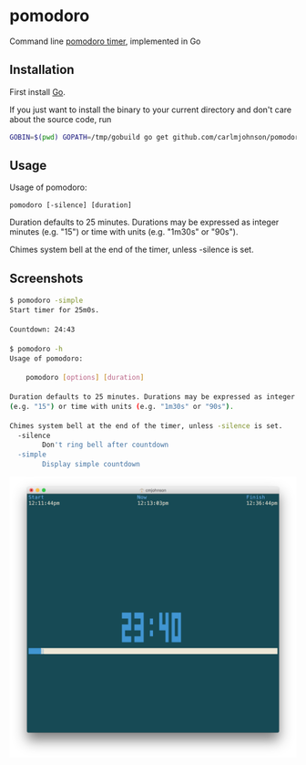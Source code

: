 # pomodoro
Command line [pomodoro timer](https://en.wikipedia.org/wiki/Pomodoro_Technique), implemented in Go

## Installation
First install [Go](http://golang.org).

If you just want to install the binary to your current directory and don't care about the source code, run

```bash
GOBIN=$(pwd) GOPATH=/tmp/gobuild go get github.com/carlmjohnson/pomodoro
```

## Usage
Usage of pomodoro:

    pomodoro [-silence] [duration]

Duration defaults to 25 minutes. Durations may be expressed as integer minutes
(e.g. "15") or time with units (e.g. "1m30s" or "90s").

Chimes system bell at the end of the timer, unless -silence is set.

## Screenshots
```bash
$ pomodoro -simple
Start timer for 25m0s.

Countdown: 24:43

$ pomodoro -h
Usage of pomodoro:

    pomodoro [options] [duration]

Duration defaults to 25 minutes. Durations may be expressed as integer minutes
(e.g. "15") or time with units (e.g. "1m30s" or "90s").

Chimes system bell at the end of the timer, unless -silence is set.
  -silence
        Don't ring bell after countdown
  -simple
        Display simple countdown
```

![screenshot](./screenshot.png)

